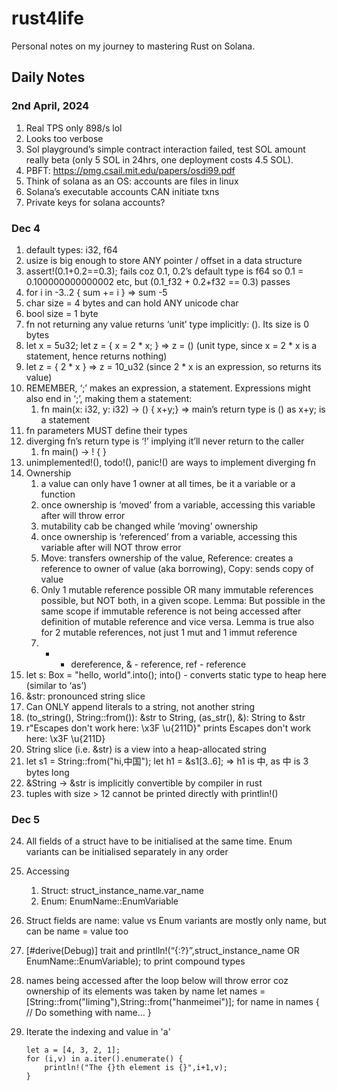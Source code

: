 # rust4life
Personal notes on my journey to mastering Rust on Solana.

## Daily Notes

### 2nd April, 2024
1. Real TPS only 898/s lol
2. Looks too verbose
3. Sol playground’s simple contract interaction failed, test SOL amount really beta (only 5 SOL in 24hrs, one deployment costs 4.5 SOL).
4. PBFT: https://pmg.csail.mit.edu/papers/osdi99.pdf 
5. Think of solana as an OS: accounts are files in linux
6. Solana’s executable accounts CAN initiate txns
7. Private keys for solana accounts?

### Dec 4
1. default types: i32, f64
2. usize is big enough to store ANY pointer / offset in a data structure
3. assert!(0.1+0.2==0.3); fails coz 0.1, 0.2’s default type is f64 so 0.1 = 0.100000000000002 etc, but (0.1_f32 + 0.2+f32 == 0.3) passes
4. for i in -3..2 { sum += i }     => sum -5
5. char size = 4 bytes and can hold ANY unicode char
6. bool size = 1 byte
7. fn not returning any value returns ‘unit’ type implicitly: (). Its size is 0 bytes
8. let x = 5u32; let z = { x = 2 * x; } => z = () (unit type, since x = 2 * x is a statement, hence returns nothing)
9. let z = { 2 * x } => z = 10_u32 (since 2 * x is an expression, so returns its value)
10. REMEMBER, ‘;’ makes an expression, a statement. Expressions might also end in ‘;’, making them a statement: 
    1. fn main(x: i32, y: i32) -> () { x+y;} => main’s return type is () as x+y; is a statement
11. fn parameters MUST define their types
12. diverging fn’s return type is ‘!’ implying it’ll never return to the caller
    1. fn main() -> ! { }
13. unimplemented!(), todo!(), panic!() are ways to implement diverging fn
14. Ownership
    1. a value can only have 1 owner at all times, be it a variable or a function
    2. once ownership is ‘moved’ from a variable, accessing this variable after will throw error
    3. mutability cab be changed while ‘moving’ ownership
    4. once ownership is ‘referenced’ from a variable, accessing this variable after will NOT throw error
    5. Move: transfers ownership of the value, Reference: creates a reference to owner of value (aka borrowing), Copy: sends copy of value
    6. Only 1 mutable reference possible OR many immutable references possible, but NOT both, in a given scope. Lemma: But possible in the same scope if immutable reference is not being accessed after definition of mutable reference and vice versa. Lemma is true also for 2 mutable references, not just 1 mut and 1 immut reference
    7. * - dereference, & - reference, ref - reference 
15. let s: Box<str> = "hello, world".into(); into() - converts static type to heap here (similar to ‘as’)
16. &str: pronounced string slice
17. Can ONLY append literals to a string, not another string
18. (to_string(), String::from()): &str to String, (as_str(), &): String to &str
19. r"Escapes don't work here: \x3F \u{211D}" prints Escapes don't work here: \x3F \u{211D}
20. String slice (i.e. &str) is a view into a heap-allocated string
21. let s1 = String::from("hi,中国"); let h1 = &s1[3..6]; => h1 is 中, as 中 is 3 bytes long
22. &String -> &str is implicitly convertible by compiler in rust
23. tuples with size > 12 cannot be printed directly with printlin!()


### Dec 5
24. All fields of a struct have to be initialised at the same time. Enum variants can be initialised separately in any order
25. Accessing
    1. Struct: struct_instance_name.var_name
    2. Enum: EnumName::EnumVariable
26. Struct fields are name: value vs Enum variants are mostly only name, but can be name = value too
27. [#derive(Debug)] trait and printlln!(“{:?}”,struct_instance_name OR EnumName::EnumVariable); to print compound types
28. names being accessed after the loop below will throw error coz ownership of its elements was taken by name
        let names = [String::from("liming"),String::from("hanmeimei")];
        for name in names {
            // Do something with name...
        }
29. Iterate the indexing and value in 'a'

        let a = [4, 3, 2, 1];
        for (i,v) in a.iter().enumerate() {
            println!("The {}th element is {}",i+1,v);
        }

